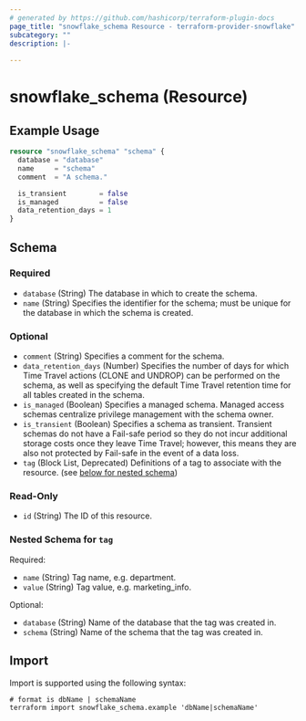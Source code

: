 ```yaml
---
# generated by https://github.com/hashicorp/terraform-plugin-docs
page_title: "snowflake_schema Resource - terraform-provider-snowflake"
subcategory: ""
description: |-
  
---
```


# snowflake_schema (Resource)



## Example Usage

```terraform
resource "snowflake_schema" "schema" {
  database = "database"
  name     = "schema"
  comment  = "A schema."

  is_transient        = false
  is_managed          = false
  data_retention_days = 1
}
```

<!-- schema generated by tfplugindocs -->
## Schema

### Required

- `database` (String) The database in which to create the schema.
- `name` (String) Specifies the identifier for the schema; must be unique for the database in which the schema is created.

### Optional

- `comment` (String) Specifies a comment for the schema.
- `data_retention_days` (Number) Specifies the number of days for which Time Travel actions (CLONE and UNDROP) can be performed on the schema, as well as specifying the default Time Travel retention time for all tables created in the schema.
- `is_managed` (Boolean) Specifies a managed schema. Managed access schemas centralize privilege management with the schema owner.
- `is_transient` (Boolean) Specifies a schema as transient. Transient schemas do not have a Fail-safe period so they do not incur additional storage costs once they leave Time Travel; however, this means they are also not protected by Fail-safe in the event of a data loss.
- `tag` (Block List, Deprecated) Definitions of a tag to associate with the resource. (see [below for nested schema](#nestedblock--tag))

### Read-Only

- `id` (String) The ID of this resource.

<a id="nestedblock--tag"></a>
### Nested Schema for `tag`

Required:

- `name` (String) Tag name, e.g. department.
- `value` (String) Tag value, e.g. marketing_info.

Optional:

- `database` (String) Name of the database that the tag was created in.
- `schema` (String) Name of the schema that the tag was created in.

## Import

Import is supported using the following syntax:

```shell
# format is dbName | schemaName
terraform import snowflake_schema.example 'dbName|schemaName'
```
